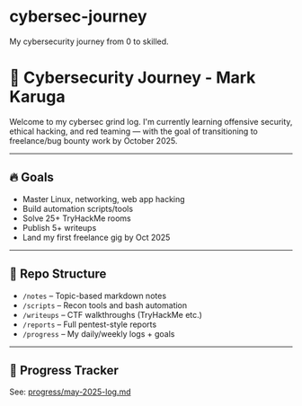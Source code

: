 # cybersec-journey
My  cybersecurity journey from 0 to skilled.
# 🧠 Cybersecurity Journey - Mark Karuga

Welcome to my cybersec grind log. I'm currently learning offensive security, ethical hacking, and red teaming — with the goal of transitioning to freelance/bug bounty work by October 2025.

---

## 🔥 Goals
- Master Linux, networking, web app hacking
- Build automation scripts/tools
- Solve 25+ TryHackMe rooms
- Publish 5+ writeups
- Land my first freelance gig by Oct 2025

---

## 📁 Repo Structure

- `/notes` – Topic-based markdown notes
- `/scripts` – Recon tools and bash automation
- `/writeups` – CTF walkthroughs (TryHackMe etc.)
- `/reports` – Full pentest-style reports
- `/progress` – My daily/weekly logs + goals

---

## 📌 Progress Tracker
See: [progress/may-2025-log.md](progress/may-2025-log.md)


